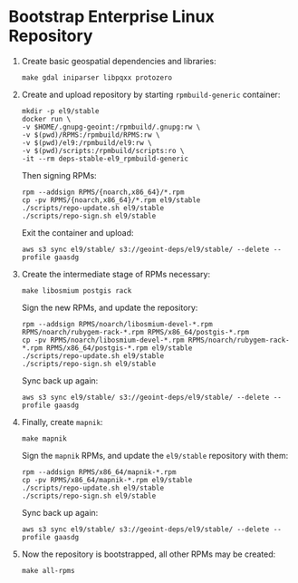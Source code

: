 # Bootstrap Enterprise Linux Repository

1. Create basic geospatial dependencies and libraries:

   ```
   make gdal iniparser libpqxx protozero
   ```

1. Create and upload repository by starting `rpmbuild-generic` container:

   ```
   mkdir -p el9/stable
   docker run \
   -v $HOME/.gnupg-geoint:/rpmbuild/.gnupg:rw \
   -v $(pwd)/RPMS:/rpmbuild/RPMS:rw \
   -v $(pwd)/el9:/rpmbuild/el9:rw \
   -v $(pwd)/scripts:/rpmbuild/scripts:ro \
   -it --rm deps-stable-el9_rpmbuild-generic
   ```

   Then signing RPMs:

   ```
   rpm --addsign RPMS/{noarch,x86_64}/*.rpm
   cp -pv RPMS/{noarch,x86_64}/*.rpm el9/stable
   ./scripts/repo-update.sh el9/stable
   ./scripts/repo-sign.sh el9/stable
   ```

   Exit the container and upload:

   ```
   aws s3 sync el9/stable/ s3://geoint-deps/el9/stable/ --delete --profile gaasdg
   ```

1. Create the intermediate stage of RPMs necessary:

    ```
    make libosmium postgis rack
    ```

    Sign the new RPMs, and update the repository:

    ```
    rpm --addsign RPMS/noarch/libosmium-devel-*.rpm RPMS/noarch/rubygem-rack-*.rpm RPMS/x86_64/postgis-*.rpm
    cp -pv RPMS/noarch/libosmium-devel-*.rpm RPMS/noarch/rubygem-rack-*.rpm RPMS/x86_64/postgis-*.rpm el9/stable
    ./scripts/repo-update.sh el9/stable
    ./scripts/repo-sign.sh el9/stable
    ```

    Sync back up again:

    ```
    aws s3 sync el9/stable/ s3://geoint-deps/el9/stable/ --delete --profile gaasdg
    ```

1. Finally, create `mapnik`:

    ```
    make mapnik
    ```

    Sign the `mapnik` RPMs, and update the `el9/stable` repository with them:

    ```
    rpm --addsign RPMS/x86_64/mapnik-*.rpm
    cp -pv RPMS/x86_64/mapnik-*.rpm el9/stable
    ./scripts/repo-update.sh el9/stable
    ./scripts/repo-sign.sh el9/stable
    ```

    Sync back up again:

    ```
    aws s3 sync el9/stable/ s3://geoint-deps/el9/stable/ --delete --profile gaasdg
    ```

1.  Now the repository is bootstrapped, all other RPMs may be created:

    ```
    make all-rpms
    ```

